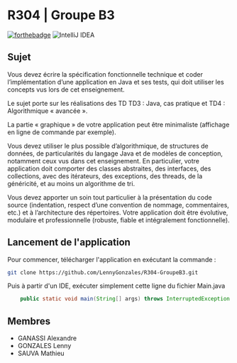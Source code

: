 # R304 | Groupe B3
[![forthebadge](https://forthebadge.com/images/badges/made-with-java.svg)](https://forthebadge.com)
![IntelliJ IDEA](https://img.shields.io/badge/IntelliJIDEA-000000.svg?style=for-the-badge&logo=intellij-idea&logoColor=white)

## Sujet

Vous devez écrire la spécification fonctionnelle technique et coder l’implémentation d’une
application en Java et ses tests, qui doit utiliser les concepts vus lors de cet enseignement.

Le sujet porte sur les réalisations des TD TD3 : Java, cas pratique et TD4 :
Algorithmique « avancée ».

La partie « graphique » de votre application peut être minimaliste (affichage en ligne de commande
par exemple).

Vous devez utiliser le plus possible d’algorithmique, de structures de données, de particularités
du langage Java et de modèles de conception, notamment ceux vus dans cet enseignement. En
particulier, votre application doit comporter des classes abstraites, des interfaces, des collections,
avec des itérateurs, des exceptions, des threads, de la généricité, et au moins un algorithme de tri.

Vous devez apporter un soin tout particulier à la présentation du code source (indentation, respect
d’une convention de nommage, commentaires, etc.) et à l’architecture des répertoires.
Votre application doit être évolutive, modulaire et professionnelle (robuste, fiable et intégralement
fonctionnelle).


## Lancement de l'application

Pour commencer, télécharger l'application en exécutant la commande :
```bash
git clone https://github.com/LennyGonzales/R304-GroupeB3.git
```

Puis à partir d'un IDE, exécuter simplement cette ligne du fichier Main.java
```java
    public static void main(String[] args) throws InterruptedException {
```

## Membres

- GANASSI Alexandre
- GONZALES Lenny
- SAUVA Mathieu
